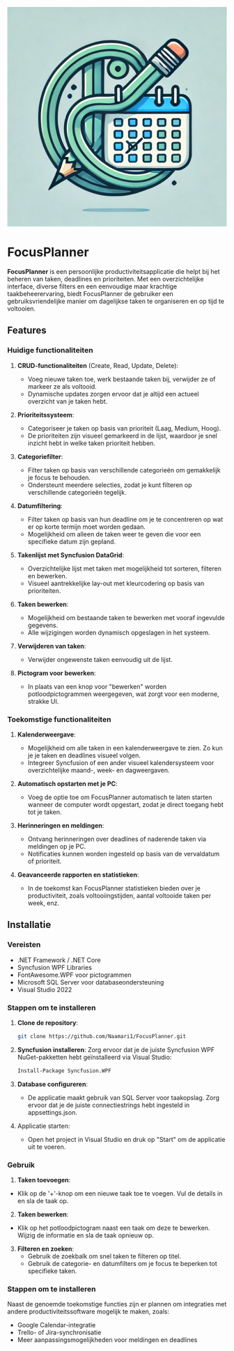 ![Logo](FocusPlanner/FocusPlanner/Assets/Planner.webp)


# FocusPlanner

**FocusPlanner** is een persoonlijke productiviteitsapplicatie die helpt bij het beheren van taken, deadlines en prioriteiten. Met een overzichtelijke interface, diverse filters en een eenvoudige maar krachtige taakbeheerervaring, biedt FocusPlanner de gebruiker een gebruiksvriendelijke manier om dagelijkse taken te organiseren en op tijd te voltooien.

## Features

### Huidige functionaliteiten

1. **CRUD-functionaliteiten** (Create, Read, Update, Delete):
   - Voeg nieuwe taken toe, werk bestaande taken bij, verwijder ze of markeer ze als voltooid.
   - Dynamische updates zorgen ervoor dat je altijd een actueel overzicht van je taken hebt.
   
2. **Prioriteitssysteem**:
   - Categoriseer je taken op basis van prioriteit (Laag, Medium, Hoog).
   - De prioriteiten zijn visueel gemarkeerd in de lijst, waardoor je snel inzicht hebt in welke taken prioriteit hebben.

3. **Categoriefilter**:
   - Filter taken op basis van verschillende categorieën om gemakkelijk je focus te behouden.
   - Ondersteunt meerdere selecties, zodat je kunt filteren op verschillende categorieën tegelijk.

4. **Datumfiltering**:
   - Filter taken op basis van hun deadline om je te concentreren op wat er op korte termijn moet worden gedaan.
   - Mogelijkheid om alleen de taken weer te geven die voor een specifieke datum zijn gepland.

5. **Takenlijst met Syncfusion DataGrid**:
   - Overzichtelijke lijst met taken met mogelijkheid tot sorteren, filteren en bewerken.
   - Visueel aantrekkelijke lay-out met kleurcodering op basis van prioriteiten.

6. **Taken bewerken**:
   - Mogelijkheid om bestaande taken te bewerken met vooraf ingevulde gegevens.
   - Alle wijzigingen worden dynamisch opgeslagen in het systeem.

7. **Verwijderen van taken**:
   - Verwijder ongewenste taken eenvoudig uit de lijst.

8. **Pictogram voor bewerken**:
   - In plaats van een knop voor "bewerken" worden potloodpictogrammen weergegeven, wat zorgt voor een moderne, strakke UI.

### Toekomstige functionaliteiten

1. **Kalenderweergave**:
   - Mogelijkheid om alle taken in een kalenderweergave te zien. Zo kun je je taken en deadlines visueel volgen.
   - Integreer Syncfusion of een ander visueel kalendersysteem voor overzichtelijke maand-, week- en dagweergaven.

2. **Automatisch opstarten met je PC**:
   - Voeg de optie toe om FocusPlanner automatisch te laten starten wanneer de computer wordt opgestart, zodat je direct toegang hebt tot je taken.

3. **Herinneringen en meldingen**:
   - Ontvang herinneringen over deadlines of naderende taken via meldingen op je PC.
   - Notificaties kunnen worden ingesteld op basis van de vervaldatum of prioriteit.

4. **Geavanceerde rapporten en statistieken**:
   - In de toekomst kan FocusPlanner statistieken bieden over je productiviteit, zoals voltooiingstijden, aantal voltooide taken per week, enz.

## Installatie

### Vereisten

- .NET Framework / .NET Core
- Syncfusion WPF Libraries
- FontAwesome.WPF voor pictogrammen
- Microsoft SQL Server voor databaseondersteuning
- Visual Studio 2022

### Stappen om te installeren

1. **Clone de repository**:
   ```bash
   git clone https://github.com/Naamari1/FocusPlanner.git

2. **Syncfusion installeren**:
   Zorg ervoor dat je de juiste Syncfusion WPF NuGet-pakketten hebt geïnstalleerd via Visual Studio:
   ```bash
   Install-Package Syncfusion.WPF

3. **Database configureren**:
   - De applicatie maakt gebruik van SQL Server voor taakopslag. Zorg ervoor dat je de juiste connectiestrings hebt ingesteld in appsettings.json.
    
4. Applicatie starten:
   - Open het project in Visual Studio en druk op "Start" om de applicatie uit te voeren.

### Gebruik

1. **Taken toevoegen**:
  - Klik op de '+'-knop om een nieuwe taak toe te voegen. Vul de details in en sla de taak op.

2. **Taken bewerken**:
  - Klik op het potloodpictogram naast een taak om deze te bewerken. Wijzig de informatie en sla de taak opnieuw op.

3. **Filteren en zoeken**:
   - Gebruik de zoekbalk om snel taken te filteren op titel.
   - Gebruik de categorie- en datumfilters om je focus te beperken tot specifieke taken.
    

### Stappen om te installeren

Naast de genoemde toekomstige functies zijn er plannen om integraties met andere productiviteitssoftware mogelijk te maken, zoals:
   - Google Calendar-integratie
   - Trello- of Jira-synchronisatie
   - Meer aanpassingsmogelijkheden voor meldingen en deadlines

